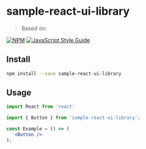 # sample-react-ui-library

> Based on:

[![NPM](https://img.shields.io/npm/v/banking-ui-test3.svg)](https://www.npmjs.com/package/banking-ui-test3) [![JavaScript Style Guide](https://img.shields.io/badge/code_style-standard-brightgreen.svg)](https://standardjs.com)

## Install

```bash
npm install --save sample-react-ui-library
```

## Usage

```jsx
import React from 'react'

import { Button } from 'sample-react-ui-library';

const Example = () => (
   <Button />
);
```
